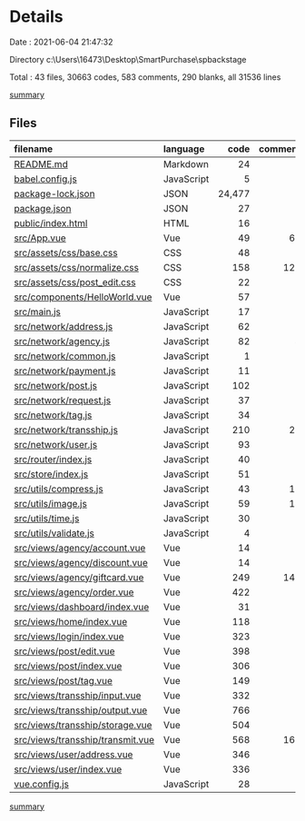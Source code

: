 # Details

Date : 2021-06-04 21:47:32

Directory c:\Users\16473\Desktop\SmartPurchase\spbackstage

Total : 43 files,  30663 codes, 583 comments, 290 blanks, all 31536 lines

[summary](results.md)

## Files
| filename | language | code | comment | blank | total |
| :--- | :--- | ---: | ---: | ---: | ---: |
| [README.md](/README.md) | Markdown | 24 | 0 | 8 | 32 |
| [babel.config.js](/babel.config.js) | JavaScript | 5 | 0 | 1 | 6 |
| [package-lock.json](/package-lock.json) | JSON | 24,477 | 0 | 1 | 24,478 |
| [package.json](/package.json) | JSON | 27 | 0 | 1 | 28 |
| [public/index.html](/public/index.html) | HTML | 16 | 1 | 1 | 18 |
| [src/App.vue](/src/App.vue) | Vue | 49 | 66 | 7 | 122 |
| [src/assets/css/base.css](/src/assets/css/base.css) | CSS | 48 | 1 | 10 | 59 |
| [src/assets/css/normalize.css](/src/assets/css/normalize.css) | CSS | 158 | 129 | 74 | 361 |
| [src/assets/css/post_edit.css](/src/assets/css/post_edit.css) | CSS | 22 | 0 | 0 | 22 |
| [src/components/HelloWorld.vue](/src/components/HelloWorld.vue) | Vue | 57 | 0 | 3 | 60 |
| [src/main.js](/src/main.js) | JavaScript | 17 | 0 | 4 | 21 |
| [src/network/address.js](/src/network/address.js) | JavaScript | 62 | 3 | 1 | 66 |
| [src/network/agency.js](/src/network/agency.js) | JavaScript | 82 | 4 | 1 | 87 |
| [src/network/common.js](/src/network/common.js) | JavaScript | 1 | 0 | 1 | 2 |
| [src/network/payment.js](/src/network/payment.js) | JavaScript | 11 | 0 | 1 | 12 |
| [src/network/post.js](/src/network/post.js) | JavaScript | 102 | 0 | 10 | 112 |
| [src/network/request.js](/src/network/request.js) | JavaScript | 37 | 1 | 4 | 42 |
| [src/network/tag.js](/src/network/tag.js) | JavaScript | 34 | 0 | 7 | 41 |
| [src/network/transship.js](/src/network/transship.js) | JavaScript | 210 | 23 | 3 | 236 |
| [src/network/user.js](/src/network/user.js) | JavaScript | 93 | 0 | 10 | 103 |
| [src/router/index.js](/src/router/index.js) | JavaScript | 40 | 1 | 7 | 48 |
| [src/store/index.js](/src/store/index.js) | JavaScript | 51 | 0 | 3 | 54 |
| [src/utils/compress.js](/src/utils/compress.js) | JavaScript | 43 | 11 | 3 | 57 |
| [src/utils/image.js](/src/utils/image.js) | JavaScript | 59 | 14 | 3 | 76 |
| [src/utils/time.js](/src/utils/time.js) | JavaScript | 30 | 0 | 4 | 34 |
| [src/utils/validate.js](/src/utils/validate.js) | JavaScript | 4 | 0 | 0 | 4 |
| [src/views/agency/account.vue](/src/views/agency/account.vue) | Vue | 14 | 0 | 3 | 17 |
| [src/views/agency/discount.vue](/src/views/agency/discount.vue) | Vue | 14 | 0 | 3 | 17 |
| [src/views/agency/giftcard.vue](/src/views/agency/giftcard.vue) | Vue | 249 | 148 | 7 | 404 |
| [src/views/agency/order.vue](/src/views/agency/order.vue) | Vue | 422 | 0 | 10 | 432 |
| [src/views/dashboard/index.vue](/src/views/dashboard/index.vue) | Vue | 31 | 3 | 3 | 37 |
| [src/views/home/index.vue](/src/views/home/index.vue) | Vue | 118 | 0 | 6 | 124 |
| [src/views/login/index.vue](/src/views/login/index.vue) | Vue | 323 | 3 | 25 | 351 |
| [src/views/post/edit.vue](/src/views/post/edit.vue) | Vue | 398 | 6 | 4 | 408 |
| [src/views/post/index.vue](/src/views/post/index.vue) | Vue | 306 | 0 | 2 | 308 |
| [src/views/post/tag.vue](/src/views/post/tag.vue) | Vue | 149 | 0 | 5 | 154 |
| [src/views/transship/input.vue](/src/views/transship/input.vue) | Vue | 332 | 5 | 5 | 342 |
| [src/views/transship/output.vue](/src/views/transship/output.vue) | Vue | 766 | 0 | 13 | 779 |
| [src/views/transship/storage.vue](/src/views/transship/storage.vue) | Vue | 504 | 0 | 9 | 513 |
| [src/views/transship/transmit.vue](/src/views/transship/transmit.vue) | Vue | 568 | 162 | 15 | 745 |
| [src/views/user/address.vue](/src/views/user/address.vue) | Vue | 346 | 0 | 9 | 355 |
| [src/views/user/index.vue](/src/views/user/index.vue) | Vue | 336 | 1 | 3 | 340 |
| [vue.config.js](/vue.config.js) | JavaScript | 28 | 1 | 0 | 29 |

[summary](results.md)